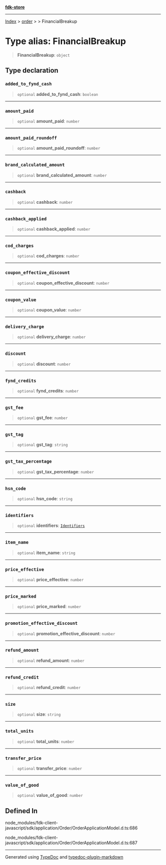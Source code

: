 [**fdk-store**](../../../README.md)
***

[Index](../../../API.md) > [order](../../README.md) > [<internal>](../README.md) > FinancialBreakup

# Type alias: FinancialBreakup

> **FinancialBreakup**: `object`

## Type declaration

### `added_to_fynd_cash`

> `optional` **added\_to\_fynd\_cash**: `boolean`

***

### `amount_paid`

> `optional` **amount\_paid**: `number`

***

### `amount_paid_roundoff`

> `optional` **amount\_paid\_roundoff**: `number`

***

### `brand_calculated_amount`

> `optional` **brand\_calculated\_amount**: `number`

***

### `cashback`

> `optional` **cashback**: `number`

***

### `cashback_applied`

> `optional` **cashback\_applied**: `number`

***

### `cod_charges`

> `optional` **cod\_charges**: `number`

***

### `coupon_effective_discount`

> `optional` **coupon\_effective\_discount**: `number`

***

### `coupon_value`

> `optional` **coupon\_value**: `number`

***

### `delivery_charge`

> `optional` **delivery\_charge**: `number`

***

### `discount`

> `optional` **discount**: `number`

***

### `fynd_credits`

> `optional` **fynd\_credits**: `number`

***

### `gst_fee`

> `optional` **gst\_fee**: `number`

***

### `gst_tag`

> `optional` **gst\_tag**: `string`

***

### `gst_tax_percentage`

> `optional` **gst\_tax\_percentage**: `number`

***

### `hsn_code`

> `optional` **hsn\_code**: `string`

***

### `identifiers`

> `optional` **identifiers**: [`Identifiers`](type-alias.Identifiers.md)

***

### `item_name`

> `optional` **item\_name**: `string`

***

### `price_effective`

> `optional` **price\_effective**: `number`

***

### `price_marked`

> `optional` **price\_marked**: `number`

***

### `promotion_effective_discount`

> `optional` **promotion\_effective\_discount**: `number`

***

### `refund_amount`

> `optional` **refund\_amount**: `number`

***

### `refund_credit`

> `optional` **refund\_credit**: `number`

***

### `size`

> `optional` **size**: `string`

***

### `total_units`

> `optional` **total\_units**: `number`

***

### `transfer_price`

> `optional` **transfer\_price**: `number`

***

### `value_of_good`

> `optional` **value\_of\_good**: `number`

## Defined In

node\_modules/fdk-client-javascript/sdk/application/Order/OrderApplicationModel.d.ts:686

node\_modules/fdk-client-javascript/sdk/application/Order/OrderApplicationModel.d.ts:687

***
Generated using [TypeDoc](https://typedoc.org/) and [typedoc-plugin-markdown](https://www.npmjs.com/package/typedoc-plugin-markdown)
